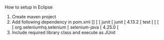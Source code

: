 How to setup in Eclipse
1. Create maven project
2. Add following dependency in pom.xml
   [<!-- https://mvnrepository.com/artifact/junit/junit -->]
    [<dependency>
     [   <groupId>junit</groupId>
     [   <artifactId>junit</artifactId>
     [   <version>4.13.2</version>
     [   <scope>test</scope>
  [  </dependency>
    [    <!-- https://mvnrepository.com/artifact/org.seleniumhq.selenium/selenium-java -->
 [   <dependency>
   [     <groupId>org.seleniumhq.selenium</groupId>
  [      <artifactId>selenium-java</artifactId>
  [      <version>4.25.0</version>
  [  </dependency>
3. Include required library class and execute as JUnit 
